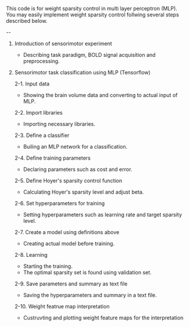This code is for weight sparsity control in multi layer perceptron (MLP).  
You may easily implement weight sparsity control follwing several steps described below.   

--  
  
1. Introduction of sensorimotor experiment  
    - Describing task paradigm, BOLD signal acquisition and preprocessing.  
    
    
2. Sensorimotor task classification using MLP (Tensorflow)  
  
    2-1. Input data
      - Showing the brain volume data and converting to actual input of MLP.  
    
    2-2. Import libraries
      - Importing necessary libraries.  
    
    2-3. Define a classifier
      - Builing an MLP network for a classification.  
    
    2-4. Define training parameters
      - Declaring parameters such as cost and error.  
    
    2-5. Define Hoyer's sparsity control function
      - Calculating Hoyer's sparsity level and adjust beta.  
    
    2-6. Set hyperparameters for training
      - Setting hyperparameters such as learning rate and target sparsity level.  
  
    2-7. Create a model using definitions above
      - Creating actual model before training.  
    
    2-8. Learning
      - Starting the training.
      - The optimal sparsity set is found using validation set.  
    
    2-9. Save parameters and summary as text file
      - Saving the hyperparameters and summary in a text file.   
        
    2-10. Weight featrue map interpretation  
      - Custruvting and plotting weight feature maps for the interpretation
